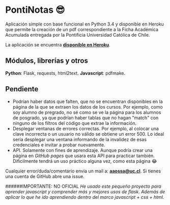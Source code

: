 # PontiNotas :sunglasses:
Aplicación simple con base funcional en Python 3.4 y disponible en Heroku que permite la creación de un pdf correspondiente a la Ficha Académica Acumulada entregada por la Pontificia Universidad Católica de Chile.

La aplicación se encuentra [**disponible en Heroku**](http://pontinotas.herokuapp.com).

## Módulos, librerías y otros
**Python**: Flask, requests, html2text.
**Javascript**: pdfmake.

## Pendiente
* Podrían haber datos que falten, que no se encuentran disponibles en la página de la que se extraen los datos de los cursos. Por ejemplo, como soy alumno de pregrado, no sé como se ve la página para los alumnos de posgrado, ya que podrían haber tablas que no hagan "match" con ninguno de los filtros del código que extrae la información.
* Desplegar ventanas de errores correctas. Por ejemplo, al colocar una clave incorrecta o un usuario no válido se obtiene un error 500. Lo ideal sería desplegar una ventana informando de la invalidez de esas credenciales e invitar a probar nuevamente.
* API. Solamente con fines de aprendizaje. Aunque podría crear una página en *GitHub pages* que usara esta API para practicar también. Dificilmente tendrá un uso práctico alguna vez, como esta página :joy:

Cualquier error/duda/comentario envía un mail a: **aaossa@uc.cl**. Si tienes una cuenta de GitHub abre una issue.

######IMPORTANTE: NO OFICIAL
*He usado este pequeño proyecto para aprender javascript y comprender más y mejores usos de flask. Además de aplicar lo que he ido aprendiendo dentro del marco javascript + css + html.*
